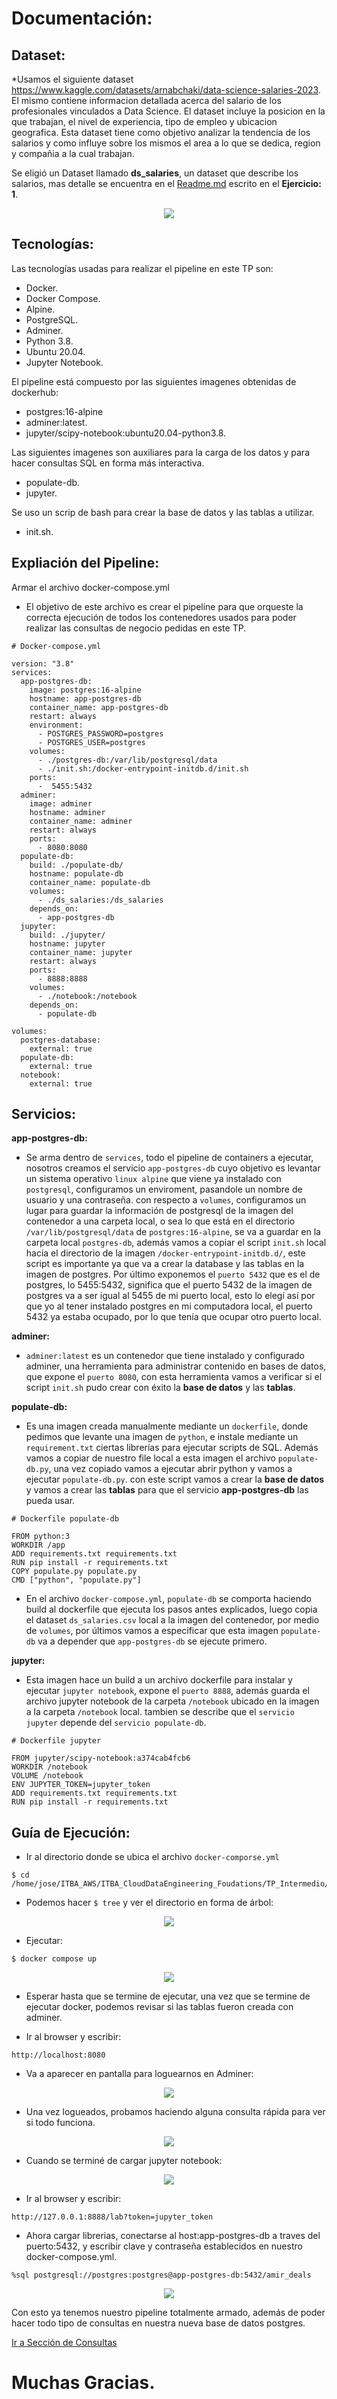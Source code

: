 # Documentación:

## Dataset:
*Usamos el siguiente dataset https://www.kaggle.com/datasets/arnabchaki/data-science-salaries-2023. El mismo contiene informacion detallada acerca del salario de los profesionales vinculados a Data Science. El dataset incluye la posicion en la que trabajan, el nivel de experiencia, tipo de empleo y ubicacion geografica. Esta dataset tiene como objetivo analizar la tendencia de los salarios y como influye sobre los mismos el area a lo que se dedica, region y compañia a la cual trabajan.


 Se eligió un Dataset llamado **ds_salaries**, un dataset que describe los salarios, mas detalle se encuentra en el [Readme.md](https://github.com/josezerda/ITBA_CloudDataEngineering_Foudations/blob/main/TP_Intermedio/Ejercicio_1/Ejercicio_1.md) escrito en el **Ejercicio: 1**.

<p align="center">
   <img src="https://github.com/josezerda/ITBA_CloudDataEngineering_Foudations/blob/Ejercicio_5/TP_Intermedio/Documentacion/Imagenes/dataset.png" />
</p>

## Tecnologías:
Las tecnologías usadas para realizar el pipeline en este TP son:

* Docker.
* Docker Compose.
* Alpine.
* PostgreSQL.
* Adminer.
* Python 3.8.
* Ubuntu 20.04.
* Jupyter Notebook.

El pipeline está compuesto por las siguientes imagenes obtenidas de dockerhub:

* postgres:16-alpine
* adminer:latest.
* jupyter/scipy-notebook:ubuntu20.04-python3.8.

Las siguientes imagenes son auxiliares para la carga de los datos y para hacer consultas SQL en forma más interactiva.
* populate-db.
* jupyter.

Se uso un scrip de bash para crear la base de datos y las tablas a utilizar.
* init.sh.

## Expliación del Pipeline:

Armar el archivo docker-compose.yml
* El objetivo de este archivo es crear el pipeline para que orqueste la correcta ejecución de todos los contenedores usados para poder realizar las consultas de negocio pedidas en este TP.

````
# Docker-compose.yml

version: "3.8"
services:
  app-postgres-db:
    image: postgres:16-alpine
    hostname: app-postgres-db
    container_name: app-postgres-db
    restart: always
    environment:
      - POSTGRES_PASSWORD=postgres
      - POSTGRES_USER=postgres
    volumes:
      - ./postgres-db:/var/lib/postgresql/data
      - ./init.sh:/docker-entrypoint-initdb.d/init.sh
    ports:
      -  5455:5432
  adminer:
    image: adminer
    hostname: adminer
    container_name: adminer
    restart: always
    ports:
      - 8080:8080
  populate-db:
    build: ./populate-db/
    hostname: populate-db
    container_name: populate-db
    volumes:
      - ./ds_salaries:/ds_salaries
    depends_on:
      - app-postgres-db
  jupyter:
    build: ./jupyter/
    hostname: jupyter
    container_name: jupyter
    restart: always
    ports:
      - 8888:8888     
    volumes:
      - ./notebook:/notebook
    depends_on:
      - populate-db

volumes:
  postgres-database:
    external: true
  populate-db:
    external: true
  notebook:
    external: true
````
## Servicios:
**app-postgres-db:**
* Se arma dentro de `services`, todo el pipeline de containers a ejecutar, nosotros creamos el servicio `app-postgres-db` cuyo objetivo es levantar un sistema operativo `linux alpine` que viene ya instalado con `postgresql`, configuramos un enviroment, pasandole un nombre de usuario y una contraseña.
con respecto a `volumes`, configuramos un lugar para guardar la información de postgresql de la imagen del contenedor a una carpeta local, o sea lo que está en el directorio `/var/lib/postgresql/data` de `postgres:16-alpine`, se va a guardar en la carpeta local `postgres-db`, además vamos a copiar el script `init.sh` local hacia el directorio de la imagen `/docker-entrypoint-initdb.d/`, este script es importante ya que va a crear la database y las tablas en la imagen de postgres.
Por último exponemos el `puerto 5432` que es el de postgres, lo 5455:5432, significa que el puerto 5432 de la imagen de postgres va a ser igual al 5455 de mi puerto local, esto lo elegí así por que yo al tener instalado postgres en mi computadora local, el puerto 5432 ya estaba ocupado, por lo que tenía que ocupar otro puerto local.

**adminer:**
* `adminer:latest` es un contenedor que tiene instalado y configurado adminer, una herramienta para administrar contenido en bases de datos, que expone el `puerto 8080`, con esta herramienta vamos a verificar si el script `init.sh` pudo crear con éxito la **base de datos** y las **tablas**.

**populate-db:**
* Es una imagen creada manualmente mediante un `dockerfile`, donde pedimos que levante una imagen de `python`, e instale mediante un `requirement.txt` ciertas librerías para ejecutar scripts de SQL.
Además vamos a copiar de nuestro file local a esta imagen el archivo `populate-db.py`, una vez copiado vamos a ejecutar abrir python y vamos a ejecutar `populate-db.py`. con este script vamos a crear la **base de datos** y vamos a crear las **tablas** para que el servicio **app-postgres-db** las pueda usar.

````
# Dockerfile populate-db

FROM python:3
WORKDIR /app
ADD requirements.txt requirements.txt
RUN pip install -r requirements.txt
COPY populate.py populate.py
CMD ["python", "populate.py"]
````
* En el archivo `docker-compose.yml`, `populate-db` se comporta haciendo build al dockerfile que ejecuta los pasos antes explicados, luego copia el dataset `ds_salaries.csv` local a la imagen del contenedor, por medio de `volumes`, por últimos vamos a especificar que esta imagen `populate-db` va a depender que `app-postgres-db` se ejecute primero.

**jupyter:**
* Esta imagen hace un build a un archivo dockerfile para instalar y ejecutar `jupyter notebook`, expone el `puerto 8888`, además guarda el archivo jupyter notebook de la carpeta `/notebook` ubicado en la imagen a la carpeta `/notebook` local. tambien se describe que el `servicio jupyter` depende del `servicio populate-db`. 

````
# Dockerfile jupyter

FROM jupyter/scipy-notebook:a374cab4fcb6
WORKDIR /notebook
VOLUME /notebook
ENV JUPYTER_TOKEN=jupyter_token
ADD requirements.txt requirements.txt
RUN pip install -r requirements.txt
````

## Guía de Ejecución:
* Ir al directorio donde se ubica el archivo `docker-comporse.yml`

````
$ cd /home/jose/ITBA_AWS/ITBA_CloudDataEngineering_Foudations/TP_Intermedio/Ejercicio_5
````
* Podemos hacer `$ tree` y ver el directorio en forma de árbol:

<p align="center">
   <img src="https://github.com/josezerda/ITBA_CloudDataEngineering_Foudations/blob/Ejercicio_5/TP_Intermedio/Documentacion/Imagenes/Imagen_tree.png" />
</p>


* Ejecutar:

````
$ docker compose up
````
<p align="center">
   <img src="https://github.com/josezerda/ITBA_CloudDataEngineering_Foudations/blob/Ejercicio_5/TP_Intermedio/Documentacion/Imagenes/docker_compose_up.png" />
</p>

* Esperar hasta que se termine de ejecutar, una vez que se termine de ejecutar docker, podemos revisar si las tablas fueron creada con adminer.


* Ir al browser y escribir:

````
http://localhost:8080
````
* Va a aparecer en pantalla para loguearnos en Adminer:

<p align="center">
   <img src="https://github.com/josezerda/ITBA_CloudDataEngineering_Foudations/blob/Ejercicio_5/TP_Intermedio/Documentacion/Imagenes/adminer.png" />
</p>

* Una vez logueados, probamos haciendo alguna consulta rápida para ver si todo funciona.

<p align="center">
   <img src="https://github.com/josezerda/ITBA_CloudDataEngineering_Foudations/blob/Ejercicio_5/TP_Intermedio/Documentacion/Imagenes/probamos_consulta.png" />
</p>

* Cuando se terminé de cargar jupyter notebook:

<p align="center">
   <img src="https://github.com/josezerda/ITBA_CloudDataEngineering_Foudations/blob/main/TP_Intermedio/Documentacion/Imagenes/jupyter-notebook.png" />
</p>

* Ir al browser y escribir:

````
http://127.0.0.1:8888/lab?token=jupyter_token
````

* Ahora cargar librerias, conectarse al host:app-postgres-db a traves del puerto:5432, y escribir clave y contraseña establecidos en nuestro docker-compose.yml.

````
%sql postgresql://postgres:postgres@app-postgres-db:5432/amir_deals
````
<p align="center">
   <img src="https://github.com/josezerda/ITBA_CloudDataEngineering_Foudations/blob/main/TP_Intermedio/Documentacion/Imagenes/probamos_jupyter_nb.png" />
</p>

Con esto ya tenemos nuestro pipeline totalmente armado, además de poder hacer todo tipo de consultas en nuestra nueva base de datos postgres.

[Ir a Sección de Consultas](https://github.com/josezerda/ITBA_CloudDataEngineering_Foudations/blob/main/TP_Intermedio/Ejercicio_5/notebook/Notebook_Consultas.ipynb)

# Muchas Gracias.


